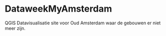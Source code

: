 # DataweekMyAmsterdam
QGIS Datavisualisatie site voor Oud Amsterdam waar de gebouwen er niet meer zijn.
